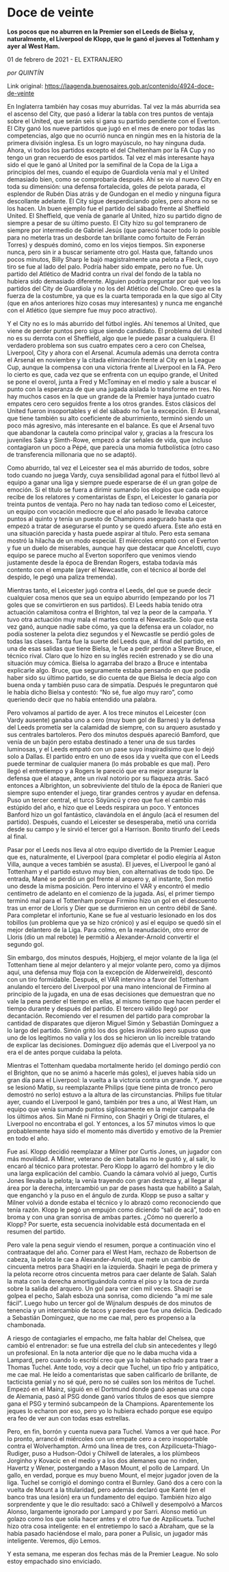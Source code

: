 # Doce de veinte

**Los pocos que no aburren en la Premier son el Leeds de Bielsa y, naturalmente, el Liverpool de Klopp, que le ganó el jueves al Tottenham y ayer al West Ham.**

01 de febrero de 2021 - EL EXTRANJERO

_por QUINTÍN_

Link original: https://laagenda.buenosaires.gob.ar/contenido/4924-doce-de-veinte



En Inglaterra también hay cosas muy aburridas. Tal vez la más aburrida sea el ascenso del City, que pasó a liderar la tabla con tres puntos de ventaja sobre el United, que serán seis si gana su partido pendiente con el Everton. El City ganó los nueve partidos que jugó en el mes de enero por todas las competencias, algo que no ocurrió nunca en ningún mes en la historia de la primera división inglesa. Es un logro mayúsculo, no hay ninguna duda. Ahora, vi todos los partidos excepto el del Cheltenham por la FA Cup y no tengo un gran recuerdo de esos partidos. Tal vez el más interesante haya sido el que le ganó al United por la semifinal de la Copa de la Liga a principios del mes, cuando el equipo de Guardiola venía mal y el United demasiado bien, como se comprobaría después. Ahí se vio al nuevo City en toda su dimensión: una defensa fortalecida, goles de pelota parada, el esplendor de Rubén Dias atrás y de Gundogan en el medio y ninguna figura descollante adelante. El City sigue desperdiciando goles, pero ahora no se los hacen. Un buen ejemplo fue el partido del sábado frente al Sheffield United. El Sheffield, que venía de ganarle al United, hizo su partido digno de siempre a pesar de su último puesto. El City hizo su gol tempranero de siempre por intermedio de Gabriel Jesús (que pareció hacer todo lo posible para no meterla tras un desborde tan brillante como fortuito de Ferrán Torres) y después dominó, como en los viejos tiempos. Sin exponerse nunca, pero sin ir a buscar seriamente otro gol. Hasta que, faltando unos pocos minutos, Billy Sharp le bajó magistralmente una pelota a Fleck, cuyo tiro se fue al lado del palo. Podría haber sido empate, pero no fue. Un partido del Atlético de Madrid contra un rival del fondo de la tabla no hubiera sido demasiado diferente. Alguien podría preguntar por qué veo los partidos del City de Guardiola y no los del Atlético del Cholo. Creo que es la fuerza de la costumbre, ya que es la cuarta temporada en la que sigo al City (que en años anteriores hizo cosas muy interesantes) y nunca me enganché con el Atlético (que siempre fue muy poco atractivo).




Y el City no es lo más aburrido del fútbol inglés. Ahí tenemos al United, que viene de perder puntos pero sigue siendo candidato. El problema del United no es su derrota con el Sheffield, algo que le puede pasar a cualquiera. El verdadero problema son sus cuatro empates cero a cero con Chelsea, Liverpool, City y ahora con el Arsenal. Acumula además una derrota contra el Arsenal en noviembre y la citada eliminación frente al City en la League Cup, aunque la compensa con una victoria frente al Liverpool en la FA. Pero lo cierto es que, cada vez que se enfrenta con un equipo grande, el United se pone el overol, junta a Fred y McTominay en el medio y sale a buscar el punto con la esperanza de que una jugada aislada lo transforme en tres. No hay muchos casos en la que un grande de la Premier haya juntado cuatro empates cero cero seguidos frente a los otros grandes. Estos clásicos del United fueron insoportables y el del sábado no fue la excepción. El Arsenal, que tiene también su alto coeficiente de aburrimiento, terminó siendo un poco más agresivo, más interesante en el balance. Es que el Arsenal tuvo que abandonar la cautela como principal valor y, gracias a la frescura los juveniles Saka y Simth-Rowe, empezó a dar señales de vida, que incluso contagiaron un poco a Pépé, que parecía una momia futbolística (otro caso de transferencia millonaria que no se adaptó).




Como aburrido, tal vez el Leicester sea el más aburrido de todos, sobre todo cuando no juega Vardy, cuya sensibilidad agonal para el fútbol llevó al equipo a ganar una liga y siempre puede esperarse de él un gran golpe de emoción. Si el título se fuera a dirimir sumando los elogios que cada equipo recibe de los relatores y comentaristas de Espn, el Leicester lo ganaría por treinta puntos de ventaja. Pero no hay nada tan tedioso como el Leicester, un equipo con vocación mediocre que el año pasado le llevaba catorce puntos al quinto y tenía un puesto de Champions asegurado hasta que empezó a tratar de asegurarse el punto y se quedó afuera. Este año está en una situación parecida y hasta puede aspirar al título. Pero esta semana mostró la hilacha de un modo especial. El miércoles empató con el Everton y fue un duelo de miserables, aunque hay que destacar que Ancelotti, cuyo equipo se parece mucho al Everton soporífero que venimos viendo justamente desde la época de Brendan Rogers, estaba todavía más contento con el empate (ayer el Newcastle, con el técnico al borde del despido, le pegó una paliza tremenda).




Mientras tanto, el Leicester jugó contra el Leeds, del que se puede decir cualquier cosa menos que sea un equipo aburrido (empezando por los 71 goles que se convirtieron en sus partidos). El Leeds había tenido otra actuación calamitosa contra el Brighton, tal vez la peor de la campaña. Y tuvo otra actuación muy mala el martes contra el Newcastle. Solo que esta vez ganó, aunque nadie sabe cómo, ya que la defensa era un colador, no podía sostener la pelota diez segundos y el Newcastle se perdió goles de todas las clases. Tanta fue la suerte del Leeds que, al final del partido, en una de esas salidas que tiene Bielsa, le fue a pedir perdón a Steve Bruce, el técnico rival. Claro que lo hizo en su inglés recién estrenado y se dio una situación muy cómica. Bielsa lo agarraba del brazo a Bruce e intentaba explicarle algo. Bruce, que seguramente estaba pensando en que podía haber sido su último partido, se dio cuenta de que Bielsa le decía algo con buena onda y también puso cara de simpatía. Después le preguntaron qué le había dicho Bielsa y contestó: “No sé, fue algo muy raro”, como queriendo decir que no había entendido una palabra.




Pero volvamos al partido de ayer. A los trece minutos el Leicester (con Vardy ausente) ganaba uno a cero (muy buen gol de Barnes) y la defensa del Leeds prometía ser la calamidad de siempre, con su arquero asustado y sus centrales bartoleros. Pero dos minutos después apareció Bamford, que venía de un bajón pero estaba destinado a tener una de sus tardes luminosas, y el Leeds empató con un pase suyo inspiradísimo que lo dejó solo a Dallas. El partido entro en uno de esos ida y vuelta que con el Leeds puede terminar de cualquier manera (lo más probable es que mal). Pero llegó el entretiempo y a Rogers le pareció que era mejor asegurar la defensa que el ataque, ante un rival notorio por su flaqueza atrás. Sacó entonces a Albrighton, un sobreviviente del título de la época de Ranieri que siempre supo entender el juego, tirar grandes centros y ayudar en defensa. Puso un tercer central, el turco Söyüncü y creo que fue el cambio más estúpido del año, e hizo que el Leeds respirara un poco. Y entonces Banford hizo un gol fantástico, clavándola en el ángulo (acá el resumen del partido). Después, cuando el Leicester se desesperaba, metió una corrida desde su campo y le sirvió el tercer gol a Harrison. Bonito tirunfo del Leeds al final.




Pasar por el Leeds nos lleva al otro equipo divertido de la Premier League que es, naturalmente, el Liverpool (para completar el podio elegiría al Aston Villa, aunque a veces también se asusta). El jueves, el Liverpool le ganó al Tottenham y el partido estuvo muy bien, con alternativas de todo tipo. De entrada, Mané se perdió un gol frente al arquero y, al instante, Son metió uno desde la misma posición. Pero intervino el VAR y encontró el medio centímetro de adelanto en el comienzo de la jugada. Así, el primer tiempo terminó mal para el Tottenham porque Firmino hizo un gol en el descuento tras un error de Lloris y Dier que se durmieron en un centro débil de Sané. Para completar el infortunio, Kane se fue al vestuario lesionado en los dos tobillos (un problema que ya se hizo crónico) y así el equipo se quedó sin el mejor delantero de la Liga. Para colmo, en la reanudación, otro error de Lloris (dio un mal rebote) le permitió a Alexander-Arnold convertir el segundo gol.




Sin embargo, dos minutos después, Hojbjerg, el mejor volante de la liga (el Tottenham tiene al mejor delantero y al mejor volante pero, como ya dijimos aquí, una defensa muy floja con la excepción de Alderweireld), descontó con un tiro formidable. Después, el VAR intervino a favor del Tottenham anulando el tercero del Liverpool por una mano intencional de Firmino al principio de la jugada, en una de esas decisiones que demuestran que no vale la pena perder el tiempo en ellas, al mismo tiempo que hacen perder el tiempo durante y después del partido. El tercero válido llegó por decantación. Recomiendo ver el resumen del partido para comprobar la cantidad de disparates que dijeron Miguel Simón y Sebastián Domínguez a lo largo del partido. Simón gritó los dos goles inválidos pero supuso que uno de los legítimos no valía y los dos se hicieron un lío increíble tratando de explicar las decisiones. Domínguez dijo además que el Liverpool ya no era el de antes porque cuidaba la pelota.




Mientras el Tottenham quedaba mortalmente herido (el domingo perdió con el Brighton, que no se animó a hacerle más goles), el jueves había sido un gran día para el Liverpool: la vuelta a la victoria contra un grande. Y, aunque se lesionó Matip, su reemplazante Philips (que tiene pinta de tronco pero demostró no serlo) estuvo a la altura de las circunstancias. Philips fue titular ayer, cuando el Liverpool le ganó, también por tres a uno, al West Ham, un equipo que venía sumando puntos sigilosamente en la mejor campaña de los últimos años. Sin Mané ni Firmino, con Shaqiri y Origi de titulares, el Liverpool no encontraba el gol. Y entonces, a los 57 minutos vimos lo que probablemente haya sido el momento más divertido y emotivo de la Premier en todo el año.




Fue así. Klopp decidió reemplazar a Milner por Curtis Jones, un jugador con más movilidad. A Milner, veterano de cien batallas no le gustó y, al salir, lo encaró al técnico para protestar. Pero Klopp lo agarró del hombro y le dio una larga explicación del cambio. Cuando la cámara volvió al juego, Curtis Jones llevaba la pelota; la venía trayendo con gran destreza y, al llegar al área por la derecha, intercambió un par de pases hasta que habilitó a Salah, que enganchó y la puso en el ángulo de zurda. Klopp se puso a saltar y Milner volvió a donde estaba el técnico y lo abrazó como reconociendo que tenía razón. Klopp le pegó un empujón como diciendo “salí de acá”, todo en broma y con una gran sonrisa de ambas partes. ¿Cómo no quererlo a Klopp? Por suerte, esta secuencia inolvidable está documentada en el resumen del partido.




Pero vale la pena seguir viendo el resumen, porque a continuación vino el contraataque del año. Corner para el West Ham, rechazo de Robertson de cabeza, la pelota le cae a Alexander-Arnold, que mete un cambio de cincuenta metros para Shaqiri en la izquierda. Shaqiri le pega de primera y la pelota recorre otros cincuenta metros para caer delante de Salah. Salah la mata con la derecha amortiguándola contra el piso y la toca de zurda sobre la salida del arquero. Un gol para ver cien mil veces. Shaqiri se golpea el pecho, Salah esboza una sonrisa, como diciendo “a mí me sale fácil”. Luego hubo un tercer gol de Wijnalum después de dos minutos de tenencia y un intercambio de tacos y paredes que fue una delicia. Dedicado a Sebastián Domínguez, que no me cae mal, pero es propenso a la chambonada.




A riesgo de contagiarles el empacho, me falta hablar del Chelsea, que cambió el entrenador: se fue una estrella del club sin antecedentes y llegó un profesional. En la nota anterior dije que no le daba mucha vida a Lampard, pero cuando lo escribí creo que ya lo habían echado para traer a Thomas Tuchel. Ante todo, voy a decir que Tuchel, un tipo frío y antipático, me cae mal. He leído a comentaristas que saben calificarlo de brillante, de tacticista genial y no sé qué, pero no sé cuáles son los méritos de Tuchel. Empezó en el Mainz, siguió en el Dortmund donde ganó apenas una copa de Alemania, pasó al PSG donde ganó varios títulos de esos que siempre gana el PSG y terminó subcampeón de la Champions. Aparentemente los jeques lo echaron por eso, pero yo lo hubiera echado porque ese equipo era feo de ver aun con todas esas estrellas.




Pero, en fin, borrón y cuenta nueva para Tuchel. Vamos a ver qué hace. Por lo pronto, arrancó el miércoles con un empate cero a cero insoportable contra el Wolverhampton. Armó una línea de tres, con Azpilicueta-Thiago-Rudiger, puso a Hudson-Odoi y Chilwell de laterales, a los plúmbeos Jorginho y Kovacic en el medio y a los dos alemanes que no rinden, Havertz y Wener, postergando a Mason Mount, el pollo de Lampard. Un gallo, en verdad, porque es muy bueno Mount, el mejor jugador joven de la liga. Tuchel se corrigió el domingo contra el Burnley. Ganó dos a cero con la vuelta de Mount a la titularidad, pero además declaró que Kanté (en el banco tras una lesión) era un fundamento del equipo. También hizo algo sorprendente y que le dio resultado: sacó a Chilwell y desempolvó a Marcos Alonso, largamente ignorado por Lampard y por Sarri. Alonso metió un golazo como los que solía hacer antes y el otro fue de Azpilicueta. Tuchel hizo otra cosa inteligente: en el entretiempo lo sacó a Abraham, que se la había pasado haciéndose el malo, para poner a Pulisic, un jugador más inteligente. Veremos, dijo Lemos.




Y esta semana, me esperan dos fechas más de la Premier League. No solo estoy empachado sino enviciado.



